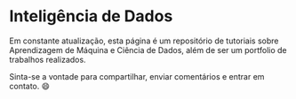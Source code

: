 # Inteligência de Dados

Em constante atualização, esta página é um repositório de tutoriais sobre Aprendizagem de Máquina e Ciência de Dados, além de ser um portfolio de trabalhos realizados.

Sinta-se a vontade para compartilhar, enviar comentários e entrar em contato. 😄
